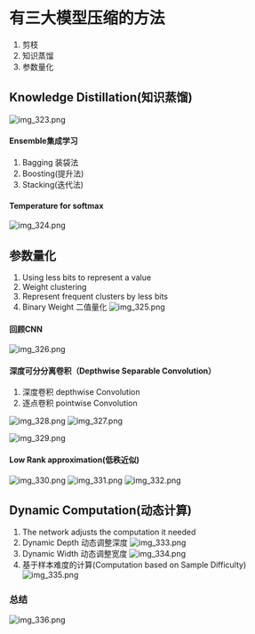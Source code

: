 # 有三大模型压缩的方法
1. 剪枝
2. 知识蒸馏
3. 参数量化

## Knowledge Distillation(知识蒸馏)
![img_323.png](img_323.png)

#### Ensemble集成学习
1. Bagging 装袋法
2. Boosting(提升法)
3. Stacking(迭代法)

#### Temperature for softmax
![img_324.png](img_324.png)

## 参数量化
1. Using less bits to represent a value
2. Weight clustering
3. Represent frequent clusters by less bits 
4. Binary Weight 二值量化
![img_325.png](img_325.png)

#### 回顾CNN
![img_326.png](img_326.png)

#### 深度可分分离卷积（Depthwise Separable Convolution）
1. 深度卷积 depthwise Convolution
2. 逐点卷积 pointwise Convolution

![img_328.png](img_328.png)
![img_327.png](img_327.png)

![img_329.png](img_329.png)

#### Low Rank approximation(低秩近似)
![img_330.png](img_330.png)
![img_331.png](img_331.png)
![img_332.png](img_332.png)

## Dynamic Computation(动态计算)
1. The network adjusts the computation it needed
2. Dynamic Depth 动态调整深度
![img_333.png](img_333.png)
3. Dynamic Width 动态调整宽度
![img_334.png](img_334.png)
4. 基于样本难度的计算(Computation based on Sample Difficulty)
![img_335.png](img_335.png)

### 总结
![img_336.png](img_336.png)


